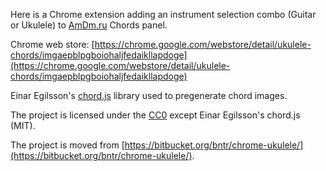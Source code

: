 Here is a Chrome extension adding an instrument selection combo (Guitar or Ukulele) to [AmDm.ru](https://amdm.ru/akkordi/) Chords panel.

Chrome web store: [https://chrome.google.com/webstore/detail/ukulele-chords/imgaepblpgboiohaljfedaikllapdoge](https://chrome.google.com/webstore/detail/ukulele-chords/imgaepblpgboiohaljfedaikllapdoge)

Einar Egilsson's [chord.js](https://github.com/einaregilsson/chord.js) library used to pregenerate chord images.

The project is licensed under the [CC0](https://creativecommons.org/publicdomain/zero/1.0/)
except Einar Egilsson's chord.js (MIT).

The project is moved from [https://bitbucket.org/bntr/chrome-ukulele/](https://bitbucket.org/bntr/chrome-ukulele/).